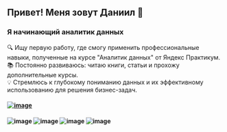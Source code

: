 ## Привет! Меня зовут Даниил 👋

### Я начинающий аналитик данных

🔍 Ищу первую работу, где смогу применить профессиональные навыки, полученные на курсе "Аналитик данных" от Яндекс Практикум.  
📚 Постоянно развиваюсь: читаю книги, статьи и прохожу дополнительные курсы.  
💡 Стремлюсь к глубокому пониманию данных и их эффективному использованию для решения бизнес-задач.  

#### [![image](https://github.com/user-attachments/assets/c738759f-b1ca-43f7-8360-ea7c36a9cf0c)](https://t.me/tiQ_Qsi)


#### ![image](https://github.com/user-attachments/assets/d52c3df8-c6d2-4657-bcac-046cd9cb51e2) ![image](https://github.com/user-attachments/assets/535b8263-3ad0-472e-a873-191e15070acc) ![image](https://github.com/user-attachments/assets/c2f75b25-cacc-46e3-8cd7-6629e5fb974d) ![image](https://github.com/user-attachments/assets/f4234a9e-a9c0-4019-99dd-96bc63df1367) 





